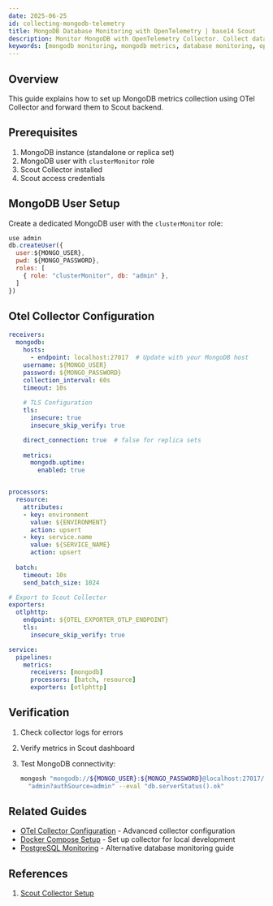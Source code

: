 ```yaml
---
date: 2025-06-25
id: collecting-mongodb-telemetry
title: MongoDB Database Monitoring with OpenTelemetry | base14 Scout
description: Monitor MongoDB with OpenTelemetry Collector. Collect database metrics, replica set stats, and performance data using Scout.
keywords: [mongodb monitoring, mongodb metrics, database monitoring, opentelemetry mongodb, mongodb observability]
---
```


## Overview

This guide explains how to set up MongoDB metrics collection using OTel
Collector and forward them to Scout backend.

## Prerequisites

1. MongoDB instance (standalone or replica set)
2. MongoDB user with `clusterMonitor` role
3. Scout Collector installed
4. Scout access credentials

## MongoDB User Setup

Create a dedicated MongoDB user with the `clusterMonitor` role:

```javascript
use admin
db.createUser({
  user:${MONGO_USER},
  pwd: ${MONGO_PASSWORD},
  roles: [
    { role: "clusterMonitor", db: "admin" },
  ]
})
```

## Otel Collector Configuration

```yaml
receivers:
  mongodb:
    hosts:
      - endpoint: localhost:27017  # Update with your MongoDB host
    username: ${MONGO_USER}
    password: ${MONGO_PASSWORD}
    collection_interval: 60s
    timeout: 10s
    
    # TLS Configuration
    tls:  
      insecure: true
      insecure_skip_verify: true    

    direct_connection: true  # false for replica sets
    
    metrics:
      mongodb.uptime:
        enabled: true


processors:
  resource:
    attributes:
    - key: environment
      value: ${ENVIRONMENT}
      action: upsert
    - key: service.name
      value: ${SERVICE_NAME}
      action: upsert
    
  batch:
    timeout: 10s
    send_batch_size: 1024

# Export to Scout Collector
exporters:
  otlphttp:
    endpoint: ${OTEL_EXPORTER_OTLP_ENDPOINT}
    tls:
      insecure_skip_verify: true

service:
  pipelines:
    metrics:
      receivers: [mongodb]
      processors: [batch, resource]
      exporters: [otlphttp]
```

## Verification

1. Check collector logs for errors
2. Verify metrics in Scout dashboard
3. Test MongoDB connectivity:

   ```bash
   mongosh "mongodb://${MONGO_USER}:${MONGO_PASSWORD}@localhost:27017/"\
     "admin?authSource=admin" --eval "db.serverStatus().ok"
   ```

## Related Guides

- [OTel Collector Configuration](../collector-setup/otel-collector-config.md) -
  Advanced collector configuration
- [Docker Compose Setup](../collector-setup/docker-compose-example.md) - Set up
  collector for local development
- [PostgreSQL Monitoring](./postgres.md) - Alternative database monitoring guide

## References

1. [Scout Collector Setup](
   https://docs.base14.io/instrument/collector-setup/otel-collector-config)
